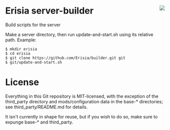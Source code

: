 # Erisia server-builder <a href="https://travis-ci.org/Erisia/builder"><img align="right" src="https://travis-ci.org/Erisia/builder.svg?branch=master"></a>
Build scripts for the server

Make a server directory, then run update-and-start.sh using its relative path. Example:
```
$ mkdir erisia
$ cd erisia
$ git clone https://github.com/Erisia/builder.git git
$ git/update-and-start.sh
```

# License

Everything in this Git repository is MIT-licensed, with the exception
of the third_party directory and mods/configuration data in the base-*
directories; see third_party/README.md for details.

It isn't currently in shape for reuse, but if you wish to do so, make
sure to expunge base-* and third_party.
